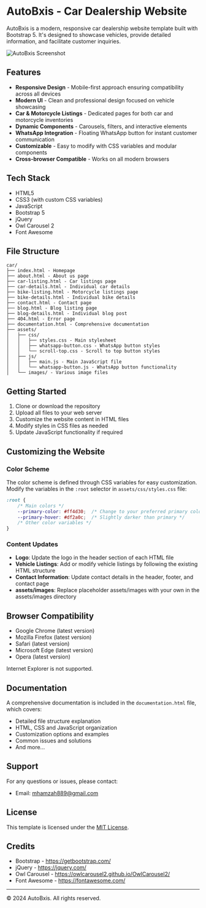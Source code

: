 # AutoBxis - Car Dealership Website

AutoBxis is a modern, responsive car dealership website template built with Bootstrap 5. It's designed to showcase vehicles, provide detailed information, and facilitate customer inquiries.

![AutoBxis Screenshot](assets/images/screenshot.png)

## Features

- **Responsive Design** - Mobile-first approach ensuring compatibility across all devices
- **Modern UI** - Clean and professional design focused on vehicle showcasing
- **Car & Motorcycle Listings** - Dedicated pages for both car and motorcycle inventories
- **Dynamic Components** - Carousels, filters, and interactive elements
- **WhatsApp Integration** - Floating WhatsApp button for instant customer communication
- **Customizable** - Easy to modify with CSS variables and modular components
- **Cross-browser Compatible** - Works on all modern browsers

## Tech Stack

- HTML5
- CSS3 (with custom CSS variables)
- JavaScript
- Bootstrap 5
- jQuery
- Owl Carousel 2
- Font Awesome

## File Structure

```
car/
├── index.html - Homepage
├── about.html - About us page
├── car-listing.html - Car listings page
├── car-details.html - Individual car details
├── bike-listing.html - Motorcycle listings page
├── bike-details.html - Individual bike details
├── contact.html - Contact page
├── blog.html - Blog listing page
├── blog-details.html - Individual blog post
├── 404.html - Error page
├── documentation.html - Comprehensive documentation
├── assets/
│   ├── css/
│   │   ├── styles.css - Main stylesheet
│   │   ├── whatsapp-button.css - WhatsApp button styles
│   │   └── scroll-top.css - Scroll to top button styles
│   ├── js/
│   │   ├── main.js - Main JavaScript file
│   │   └── whatsapp-button.js - WhatsApp button functionality
│   └── images/ - Various image files
```

## Getting Started

1. Clone or download the repository
2. Upload all files to your web server
3. Customize the website content in HTML files
4. Modify styles in CSS files as needed
5. Update JavaScript functionality if required

## Customizing the Website

### Color Scheme

The color scheme is defined through CSS variables for easy customization. Modify the variables in the `:root` selector in `assets/css/styles.css` file:

```css
:root {
    /* Main colors */
    --primary-color: #ff4d30;  /* Change to your preferred primary color */
    --primary-hover: #df2a0c;  /* Slightly darker than primary */
    /* Other color variables */
}
```

### Content Updates

- **Logo**: Update the logo in the header section of each HTML file
- **Vehicle Listings**: Add or modify vehicle listings by following the existing HTML structure
- **Contact Information**: Update contact details in the header, footer, and contact page
- **assets/images**: Replace placeholder assets/images with your own in the assets/images directory

## Browser Compatibility

- Google Chrome (latest version)
- Mozilla Firefox (latest version)
- Safari (latest version)
- Microsoft Edge (latest version)
- Opera (latest version)

Internet Explorer is not supported.

## Documentation

A comprehensive documentation is included in the `documentation.html` file, which covers:

- Detailed file structure explanation
- HTML, CSS and JavaScript organization
- Customization options and examples
- Common issues and solutions
- And more...

## Support

For any questions or issues, please contact:

- Email: mhamzah889@gmail.com

## License

This template is licensed under the [MIT License](LICENSE).

## Credits

- Bootstrap - https://getbootstrap.com/
- jQuery - https://jquery.com/
- Owl Carousel - https://owlcarousel2.github.io/OwlCarousel2/
- Font Awesome - https://fontawesome.com/

---

© 2024 AutoBxis. All rights reserved.